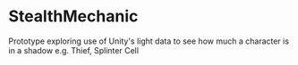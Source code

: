 # StealthMechanic
Prototype exploring use of Unity's light data to see how much a character is in a shadow e.g. Thief, Splinter Cell
